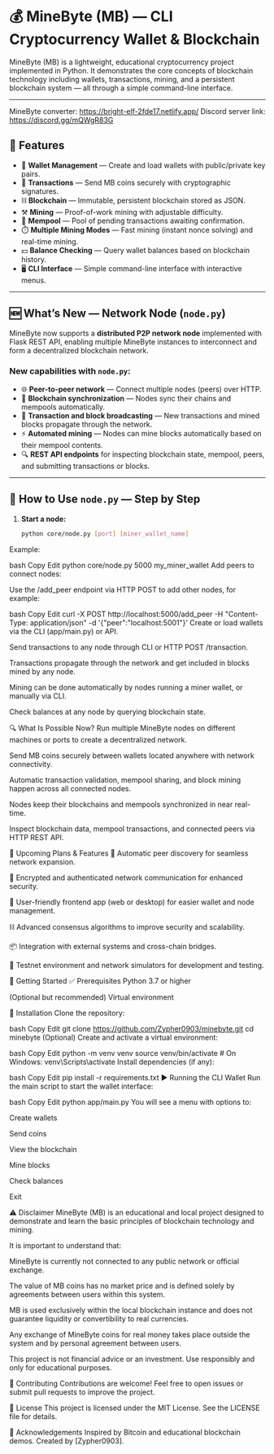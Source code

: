 # 💰 MineByte (MB) — CLI Cryptocurrency Wallet & Blockchain

MineByte (MB) is a lightweight, educational cryptocurrency project implemented in Python. It demonstrates the core concepts of blockchain technology including wallets, transactions, mining, and a persistent blockchain system — all through a simple command-line interface.

---

MineByte converter: https://bright-elf-2fde17.netlify.app/
Discord server link: https://discord.gg/mQWgR83G

## 🚀 Features

- 🔐 **Wallet Management** — Create and load wallets with public/private key pairs.  
- 🔁 **Transactions** — Send MB coins securely with cryptographic signatures.  
- ⛓️ **Blockchain** — Immutable, persistent blockchain stored as JSON.  
- ⚒️ **Mining** — Proof-of-work mining with adjustable difficulty.  
- 🧾 **Mempool** — Pool of pending transactions awaiting confirmation.  
- ⏱️ **Multiple Mining Modes** — Fast mining (instant nonce solving) and real-time mining.  
- 💵 **Balance Checking** — Query wallet balances based on blockchain history.  
- 🖥️ **CLI Interface** — Simple command-line interface with interactive menus.

---

## 🆕 What’s New — Network Node (`node.py`)

MineByte now supports a **distributed P2P network node** implemented with Flask REST API, enabling multiple MineByte instances to interconnect and form a decentralized blockchain network.

### New capabilities with `node.py`:

- 🌐 **Peer-to-peer network** — Connect multiple nodes (peers) over HTTP.  
- 🔄 **Blockchain synchronization** — Nodes sync their chains and mempools automatically.  
- 💸 **Transaction and block broadcasting** — New transactions and mined blocks propagate through the network.  
- ⚡ **Automated mining** — Nodes can mine blocks automatically based on their mempool contents.  
- 🔍 **REST API endpoints** for inspecting blockchain state, mempool, peers, and submitting transactions or blocks.

---

## 🧰 How to Use `node.py` — Step by Step

1. **Start a node:**

   ```bash
   python core/node.py [port] [miner_wallet_name]
Example:

bash
Copy
Edit
python core/node.py 5000 my_miner_wallet
Add peers to connect nodes:

Use the /add_peer endpoint via HTTP POST to add other nodes, for example:

bash
Copy
Edit
curl -X POST http://localhost:5000/add_peer -H "Content-Type: application/json" -d '{"peer":"localhost:5001"}'
Create or load wallets via the CLI (app/main.py) or API.

Send transactions to any node through CLI or HTTP POST /transaction.

Transactions propagate through the network and get included in blocks mined by any node.

Mining can be done automatically by nodes running a miner wallet, or manually via CLI.

Check balances at any node by querying blockchain state.

🔍 What Is Possible Now?
Run multiple MineByte nodes on different machines or ports to create a decentralized network.

Send MB coins securely between wallets located anywhere with network connectivity.

Automatic transaction validation, mempool sharing, and block mining happen across all connected nodes.

Nodes keep their blockchains and mempools synchronized in near real-time.

Inspect blockchain data, mempool transactions, and connected peers via HTTP REST API.

📅 Upcoming Plans & Features
🔄 Automatic peer discovery for seamless network expansion.

🔐 Encrypted and authenticated network communication for enhanced security.

📱 User-friendly frontend app (web or desktop) for easier wallet and node management.

⛓️ Advanced consensus algorithms to improve security and scalability.

📦 Integration with external systems and cross-chain bridges.

🧪 Testnet environment and network simulators for development and testing.

🧰 Getting Started
✅ Prerequisites
Python 3.7 or higher

(Optional but recommended) Virtual environment

🔧 Installation
Clone the repository:

bash
Copy
Edit
git clone https://github.com/Zypher0903/minebyte.git
cd minebyte
(Optional) Create and activate a virtual environment:

bash
Copy
Edit
python -m venv venv
source venv/bin/activate  # On Windows: venv\Scripts\activate
Install dependencies (if any):

bash
Copy
Edit
pip install -r requirements.txt
▶️ Running the CLI Wallet
Run the main script to start the wallet interface:

bash
Copy
Edit
python app/main.py
You will see a menu with options to:

Create wallets

Send coins

View the blockchain

Mine blocks

Check balances

Exit

⚠️ Disclaimer
MineByte (MB) is an educational and local project designed to demonstrate and learn the basic principles of blockchain technology and mining.

It is important to understand that:

MineByte is currently not connected to any public network or official exchange.

The value of MB coins has no market price and is defined solely by agreements between users within this system.

MB is used exclusively within the local blockchain instance and does not guarantee liquidity or convertibility to real currencies.

Any exchange of MineByte coins for real money takes place outside the system and by personal agreement between users.

This project is not financial advice or an investment. Use responsibly and only for educational purposes.

🤝 Contributing
Contributions are welcome! Feel free to open issues or submit pull requests to improve the project.

📜 License
This project is licensed under the MIT License. See the LICENSE file for details.

🙏 Acknowledgements
Inspired by Bitcoin and educational blockchain demos.
Created by [Zypher0903].
